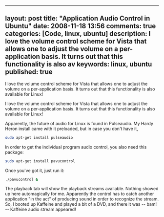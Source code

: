 
---
layout: post
title: "Application Audio Control in Ubuntu"
date: 2008-11-18 13:56
comments: true
categories: [Code, linux, ubuntu]
description: I love the volume control scheme for Vista that allows one to adjust the volume on a per-application basis.  It turns out that this functionality is also av
keywords: linux, ubuntu
published: true
---

I love the volume control scheme for Vista that allows one to adjust the volume on a per-application basis.  It turns out that this functionality is also available for Linux!
<!--more-->

I love the volume control scheme for Vista that allows one to adjust the volume on a per-application basis.  It turns out that this functionality is also available for Linux!

Apparently, the future of audio for Linux is found in Pulseaudio.  My Hardy Heron install came with it preloaded, but in case you don't have it,

```bash
sudo apt-get install pulseaudio
```

In order to get the individual program audio control, you also need this package:

```bash
sudo apt-get install pavucontrol
```

Once you've got it, just run it:

```bash
./pavucontrol &
```

The playback tab will show the playback streams available.  Nothing showed up here automagically for me.  Apparently the control has to catch another application "in the act" of producing sound in order to recognize the stream.  So, I booted up Kaffeine and played a bit of a DVD, and there it was -- bam! -- Kaffeine audio stream appeared!

  
